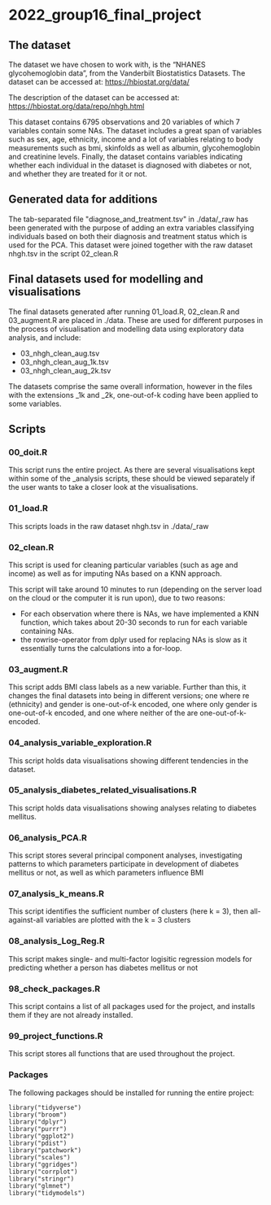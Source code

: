 # 2022_group16_final_project

## The dataset
The dataset we have chosen to work with, is the “NHANES glycohemoglobin data”, 
from the Vanderbilt Biostatistics Datasets. The dataset can be accessed at: 
https://hbiostat.org/data/

The description of the dataset can be accessed at:
https://hbiostat.org/data/repo/nhgh.html

This dataset contains 6795 observations and 20 variables of which 7 variables contain 
some NAs. The dataset includes a great span of variables such as sex, age, ethnicity, 
income and a lot of variables relating to body measurements such as bmi, skinfolds as 
well as albumin, glycohemoglobin and creatinine levels. Finally, the dataset contains 
variables indicating whether each individual in the dataset is diagnosed with diabetes 
or not, and whether they are treated for it or not. 




## Generated data for additions
The tab-separated file "diagnose_and_treatment.tsv" in ./data/_raw has been generated 
with the purpose of adding an extra variables classifying individuals based on both 
their diagnosis and treatment status which is used for the PCA. This dataset were 
joined together with the raw dataset nhgh.tsv in the script 02_clean.R




## Final datasets used for modelling and visualisations
The final datasets generated after running 01_load.R, 02_clean.R and 03_augment.R 
are placed in ./data. These are used for different purposes in the process of 
visualisation and modelling data using exploratory data analysis, and include:

- 03_nhgh_clean_aug.tsv
- 03_nhgh_clean_aug_1k.tsv
- 03_nhgh_clean_aug_2k.tsv

The datasets comprise the same overall information, however in the files with the 
extensions _1k and _2k, one-out-of-k coding have been applied to some variables.




## Scripts

### 00_doit.R
This script runs the entire project. As there are several visualisations 
kept within some of the _analysis scripts, these should be viewed separately 
if the user wants to take a closer look at the visualisations. 


### 01_load.R
This scripts loads in the raw dataset nhgh.tsv in ./data/_raw


### 02_clean.R
This script is used for cleaning particular variables (such as age and income) as 
well as for imputing NAs based on a KNN approach.

This script will take around 10 minutes to run (depending on the server load on the cloud 
or the computer it is run upon), due to two reasons:
- For each observation where there is NAs, we have implemented a KNN function, which takes 
about 20-30 seconds to run for each variable containing NAs.
- the rowrise-operator from dplyr used for replacing NAs is slow as it essentially turns 
the calculations into a for-loop.


### 03_augment.R
This script adds BMI class labels as a new variable. Further than this, it changes the 
final datasets into being in different versions; one where re (ethnicity) and gender is 
one-out-of-k encoded, one where only gender is one-out-of-k encoded, and one where neither 
of the are one-out-of-k-encoded.


### 04_analysis_variable_exploration.R
This script holds data visualisations showing different tendencies in the dataset. 


### 05_analysis_diabetes_related_visualisations.R
This script holds data visualisations showing analyses relating to diabetes mellitus.


### 06_analysis_PCA.R
This script stores several principal component analyses, investigating patterns to
which parameters participate in development of diabetes mellitus or not, as well as
which parameters influence BMI


### 07_analysis_k_means.R
This script identifies the sufficient number of clusters (here k = 3), then all-against-all variables are plotted
with the k = 3 clusters


### 08_analysis_Log_Reg.R
This script makes single- and multi-factor logisitic regression models for predicting whether a person has 
diabetes mellitus or not

### 98_check_packages.R
This script contains a list of all packages used for the project, and installs them if they are not already installed. 


### 99_project_functions.R
This script stores all functions that are used throughout the project.



### Packages
The following packages should be installed for running the entire project:

```{r}
library("tidyverse")
library("broom")
library("dplyr")
library("purrr")
library("ggplot2")
library("pdist")
library("patchwork")
library("scales")
library("ggridges")
library("corrplot")
library("stringr")
library("glmnet")
library("tidymodels")

```



